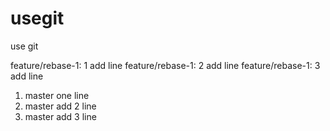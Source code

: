 # usegit
use git

feature/rebase-1: 1 add line
feature/rebase-1: 2 add line
feature/rebase-1: 3 add line

1. master one line
2. master add 2 line
3. master add 3 line
